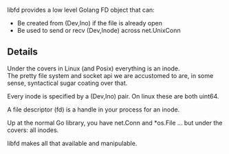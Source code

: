 libfd provides a low level Golang FD object that can:

* Be created from (Dev,Ino) if the file is already open
* Be used to send or recv (Dev,Inode) across net.UnixConn

## Details

Under the covers in Linux (and Posix) everything is an inode.  
The pretty file system and socket api we are accustomed to are, in some sense, syntactical
sugar coating over that.

Every inode is specified by a (Dev,Ino) pair.  On linux these are both uint64.

A file descriptor (fd) is a handle in your process for an inode.

Up at the normal Go library, you have net.Conn and *os.File ... but under the covers: all inodes.

libfd makes all that available and manipulable.
